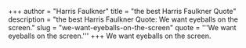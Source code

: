 +++
author = "Harris Faulkner"
title = "the best Harris Faulkner Quote"
description = "the best Harris Faulkner Quote: We want eyeballs on the screen."
slug = "we-want-eyeballs-on-the-screen"
quote = '''We want eyeballs on the screen.'''
+++
We want eyeballs on the screen.
